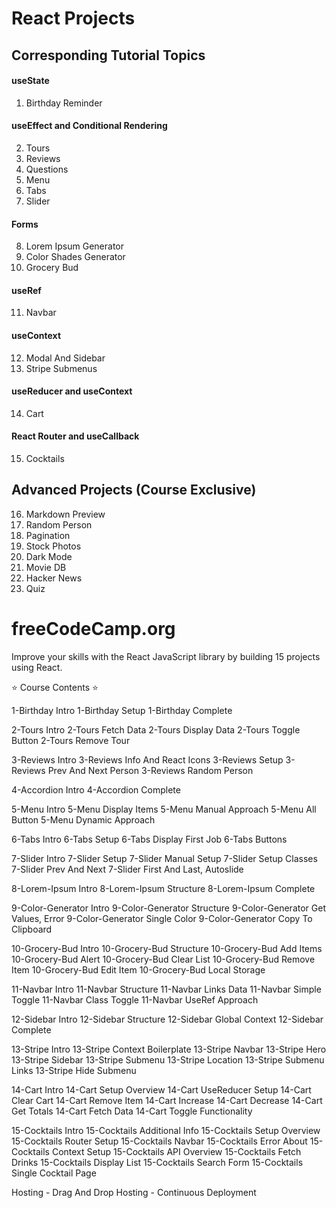 # React Projects

## Corresponding Tutorial Topics

#### useState
1. Birthday Reminder

#### useEffect and Conditional Rendering
2. Tours
3. Reviews
4. Questions
5. Menu
6. Tabs
7. Slider

#### Forms
8. Lorem Ipsum Generator
9. Color Shades Generator
10. Grocery Bud

#### useRef
11. Navbar

#### useContext
12. Modal And Sidebar
13. Stripe Submenus

#### useReducer and useContext
14. Cart

#### React Router and useCallback
15. Cocktails

## Advanced Projects (Course Exclusive)
16. Markdown Preview
17. Random Person
18. Pagination
19. Stock Photos
20. Dark Mode
21. Movie DB
22. Hacker News
23. Quiz

# freeCodeCamp.org

Improve your skills with the React JavaScript library by building 15 projects using React.

⭐️ Course Contents ⭐️

1-Birthday Intro
1-Birthday Setup
1-Birthday Complete

2-Tours Intro
2-Tours Fetch Data
2-Tours Display Data
2-Tours Toggle Button
2-Tours Remove Tour

3-Reviews Intro
3-Reviews Info And React Icons
3-Reviews Setup
3-Reviews Prev And Next Person
3-Reviews Random Person

4-Accordion Intro
4-Accordion Complete

5-Menu Intro
5-Menu Display Items
5-Menu Manual Approach
5-Menu All Button
5-Menu Dynamic Approach

6-Tabs Intro
6-Tabs Setup
6-Tabs Display First Job
6-Tabs Buttons

7-Slider Intro
7-Slider Setup
7-Slider Manual Setup
7-Slider Setup Classes
7-Slider Prev And Next
7-Slider First And Last, Autoslide

8-Lorem-Ipsum Intro
8-Lorem-Ipsum Structure
8-Lorem-Ipsum Complete

9-Color-Generator Intro
9-Color-Generator Structure
9-Color-Generator Get Values, Error
9-Color-Generator Single Color
9-Color-Generator Copy To Clipboard

10-Grocery-Bud Intro
10-Grocery-Bud Structure
10-Grocery-Bud Add Items
10-Grocery-Bud Alert
10-Grocery-Bud Clear List
10-Grocery-Bud Remove Item
10-Grocery-Bud Edit Item
10-Grocery-Bud Local Storage

11-Navbar Intro
11-Navbar Structure
11-Navbar Links Data
11-Navbar Simple Toggle
11-Navbar Class Toggle
11-Navbar UseRef Approach

12-Sidebar Intro
12-Sidebar Structure
12-Sidebar Global Context
12-Sidebar Complete

13-Stripe Intro
13-Stripe Context Boilerplate
13-Stripe Navbar
13-Stripe Hero
13-Stripe Sidebar
13-Stripe Submenu
13-Stripe Location
13-Stripe Submenu Links
13-Stripe Hide Submenu

14-Cart Intro
14-Cart Setup Overview
14-Cart UseReducer Setup
14-Cart Clear Cart
14-Cart Remove Item
14-Cart Increase
14-Cart Decrease
14-Cart Get Totals
14-Cart Fetch Data
14-Cart Toggle Functionality

15-Cocktails Intro
15-Cocktails Additional Info
15-Cocktails Setup Overview
15-Cocktails Router Setup
15-Cocktails Navbar
15-Cocktails Error About
15-Cocktails Context Setup
15-Cocktails API Overview
15-Cocktails Fetch Drinks
15-Cocktails Display List
15-Cocktails Search Form
15-Cocktails Single Cocktail Page

Hosting - Drag And Drop
Hosting - Continuous Deployment
